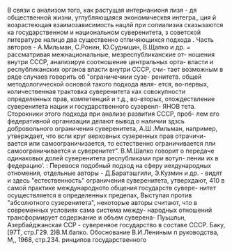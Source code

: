 В связи с анализом того, как растущая интернанионя лизя -
дя общественной жизни, углубляющаяся экономическвя интегра_
ция й возрастеющая взаимозависимость нацлй при сопиализиа
сказызаются ка государственном и национальном суверенитета,
з советской литературе налицо два существенно отличяющихся
подхода .
Часть авторов - А.Мильман, С.Ронин, Ю.Судницин, В.Щапко
и др. = рассматривая межнациональные, мезреспубликанские от-
ношения внутри СССР, анализируя соотношение центральных орта-
власти и республиканских органов власти внутри СССР, счи-
тает возможным в ряде случаев говорить об "ограничечиии сузе-
ренитетв. общей методологической основой такого подхода явля-
ется, во-первых, количественная трактовка суверенитета ках
совокупности определенных прав, компетенций и т.д., во-вторых,
отождествление суверенитета нации и государственного сузеренл-
ЯНОВ
тета.
Сторокники этого подхода при анализе развития СССР, проб-
лем его федеративной организации делают вывод о наличии здзсь
добровольного ограничения суверенитета, А.Ш .Мильман, например,
утверждает, что всли круг верховных сузеренных прав отрачичи-
вается или самоограничизается, то естественно ограничивается
пли самоограничивается и суверенитет”. В.М.Шапко говорит о
передаче одинаковых долей суверенитета республиками при вотуп-
лении их в федерацию’. :
Перевося подобный подход на сферу иехдународных отномения,
отдельные авторы - Д.Бараташгили, Э.Кузмин и др. - видят и
здесь "естественность" ограничения суверенитета, утверхдают,
410 в самой практике международното общения государств сувере-
нитет осуществляется в определенных пределах,
Выступая против "абсолютного сузеренитета", некоторые
авторы считают, что в современных условиях сама система между-
народных отношений трансформирует содержание и объем суверена-
Пуьшльн, Азербайджанская ССР - сувереняое государство
в составе СССР. Баку, [97Т, стр.Г29.
2)В.М.бапко. Обоснование В.И.Лениным п
руководства, М,, 1968, стр.234.
ринципов государственного
